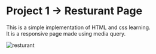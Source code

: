 <h1>Project 1 -> Resturant Page</h1>
<p>This is a simple implementation of HTML and css learning. <br> It is a responsive page made using media query. </p>

![resturant](https://github.com/yash45829/HTML-CSS-PROJECT/assets/117001910/85c1ddb4-1ad0-43c4-ae8b-c7d42b1ea89a)

